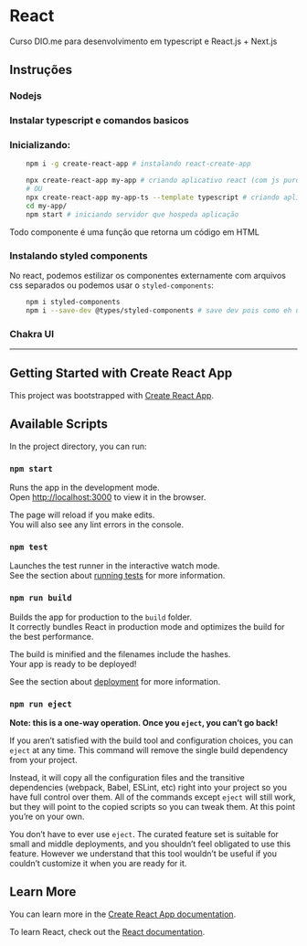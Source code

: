 # React

Curso DIO.me para desenvolvimento em typescript e React.js + Next.js

## Instruções

### Nodejs

### Instalar typescript e comandos basicos



### Inicializando:

```bash
    npm i -g create-react-app # instalando react-create-app

    npx create-react-app my-app # criando aplicativo react (com js puro)
    # OU
    npx create-react-app my-app-ts --template typescript # criando aplicativo react para typescript
    cd my-app/
    npm start # iniciando servidor que hospeda aplicação

```

Todo componente é uma função que retorna um código em HTML

### Instalando styled components

No react, podemos estilizar os componentes externamente com arquivos css separados ou podemos usar o `styled-components`:

```bash
    npm i styled-components
    npm i --save-dev @types/styled-components # save dev pois como eh um tipo, a dependencia eh so durante o desenvolvimento
```

### Chakra UI


---

## Getting Started with Create React App

This project was bootstrapped with [Create React App](https://github.com/facebook/create-react-app).

## Available Scripts

In the project directory, you can run:

### `npm start`

Runs the app in the development mode.\
Open [http://localhost:3000](http://localhost:3000) to view it in the browser.

The page will reload if you make edits.\
You will also see any lint errors in the console.

### `npm test`

Launches the test runner in the interactive watch mode.\
See the section about [running tests](https://facebook.github.io/create-react-app/docs/running-tests) for more information.

### `npm run build`

Builds the app for production to the `build` folder.\
It correctly bundles React in production mode and optimizes the build for the best performance.

The build is minified and the filenames include the hashes.\
Your app is ready to be deployed!

See the section about [deployment](https://facebook.github.io/create-react-app/docs/deployment) for more information.

### `npm run eject`

**Note: this is a one-way operation. Once you `eject`, you can’t go back!**

If you aren’t satisfied with the build tool and configuration choices, you can `eject` at any time. This command will remove the single build dependency from your project.

Instead, it will copy all the configuration files and the transitive dependencies (webpack, Babel, ESLint, etc) right into your project so you have full control over them. All of the commands except `eject` will still work, but they will point to the copied scripts so you can tweak them. At this point you’re on your own.

You don’t have to ever use `eject`. The curated feature set is suitable for small and middle deployments, and you shouldn’t feel obligated to use this feature. However we understand that this tool wouldn’t be useful if you couldn’t customize it when you are ready for it.

## Learn More

You can learn more in the [Create React App documentation](https://facebook.github.io/create-react-app/docs/getting-started).

To learn React, check out the [React documentation](https://reactjs.org/).
